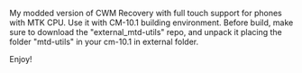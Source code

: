 My modded version of CWM Recovery with full touch support for phones with MTK CPU. Use it with CM-10.1 building environment. Before build, make sure to download the "external_mtd-utils" repo, and unpack it placing the folder "mtd-utils" in your cm-10.1 in external folder.

Enjoy!
